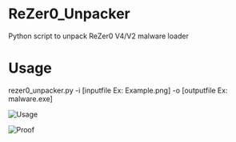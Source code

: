 # ReZer0_Unpacker
Python script to unpack ReZer0 V4/V2 malware loader
# Usage
rezer0_unpacker.py -i [inputfile Ex: Example.png] -o [outputfile Ex: malware.exe]

![Usage](https://i.imgur.com/hV4mjEC.png)

![Proof](https://i.imgur.com/mEwvnRq.png)
